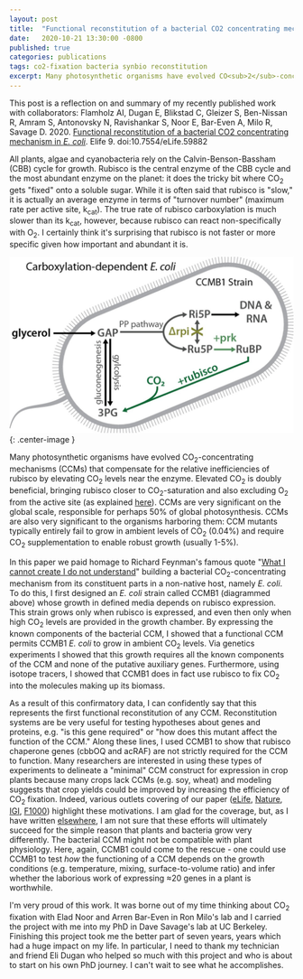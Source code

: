 ```yaml
---
layout: post
title:  "Functional reconstitution of a bacterial CO2 concentrating mechanism"
date:   2020-10-21 13:30:00 -0800
published: true
categories: publications
tags: co2-fixation bacteria synbio reconstitution
excerpt: Many photosynthetic organisms have evolved CO<sub>2</sub>-concentrating mechanisms (CCMs) that compensate for the relative inefficiencies of rubisco by elevating CO<sub>2</sub> levels near the enzyme. Elevated CO<sub>2</sub> is doubly beneficial, bringing rubisco closer to CO<sub>2</sub>-saturation and also excluding O<sub>2</sub> from the active site. CCMs are very significant on the global scale, responsible for perhaps 50% of global photosynthesis. CCMs are also very significant to the organisms harboring them. CCM mutants typically entirely fail to grow in ambient levels of CO<sub>2</sub> (0.04%) and require CO<sub>2</sub> supplementation to enable robust growth.
---
```


This post is a reflection on and summary of my recently published work with collaborators: Flamholz AI, Dugan E, Blikstad C, Gleizer S, Ben-Nissan R, Amram S, Antonovsky N, Ravishankar S, Noor E, Bar-Even A, Milo R, Savage D. 2020. [Functional reconstitution of a bacterial CO2 concentrating mechanism in *E. coli*](https://elifesciences.org/articles/59882). Elife 9. doi:10.7554/eLife.59882

All plants, algae and cyanobacteria rely on the Calvin-Benson-Bassham (CBB) cycle for growth. Rubisco is the central enzyme of the CBB cycle and the most abundant enzyme on the planet: it does the tricky bit where CO<sub>2</sub> gets "fixed" onto a soluble sugar. While it is often said that rubisco is "slow," it is actually an average enzyme in terms of "turnover number" (maximum rate per active site, k<sub>cat</sub>). The true rate of rubisco carboxylation is much slower than its k<sub>cat</sub>, however, because rubisco can react non-specifically with O<sub>2</sub>. I certainly think it's surprising that rubisco is not faster or more specific given how important and abundant it is. 

![Rubisco carboxylation dependent E. coli strain](/assets/ccmb1.png){: .center-image }

Many photosynthetic organisms have evolved CO<sub>2</sub>-concentrating mechanisms (CCMs) that compensate for the relative inefficiencies of rubisco by elevating CO<sub>2</sub> levels near the enzyme. Elevated CO<sub>2</sub> is doubly beneficial, bringing rubisco closer to CO<sub>2</sub>-saturation and also excluding O<sub>2</sub> from the active site (as explained [here](https://www.cell.com/current-biology/pdf/S0960-9822(20)30120-2.pdf)). CCMs are very significant on the global scale, responsible for perhaps 50% of global photosynthesis. CCMs are also very significant to the organisms harboring them: CCM mutants typically entirely fail to grow in ambient levels of CO<sub>2</sub> (0.04%) and require CO<sub>2</sub> supplementation to enable robust growth (usually 1-5%).

In this paper we paid homage to Richard Feynman's famous quote "[What I cannot create I do not understand](https://calisphere.org/item/b3e8d3cb9b8adc01314dba1b1f1fcf84/)" building a bacterial CO<sub>2</sub>-concentrating mechanism from its constituent parts in a non-native host, namely *E. coli*. To do this, I first designed an *E. coli* strain called CCMB1 (diagrammed above) whose growth in defined media depends on rubisco expression. This strain grows only when rubisco is expressed, and even then only when high CO<sub>2</sub> levels are provided in the growth chamber. By expressing the known components of the bacterial CCM, I showed that a functional CCM permits CCMB1 *E. coli* to grow in ambient CO<sub>2</sub> levels. Via genetics experiments I showed that this growth requires all the known components of the CCM and none of the putative auxiliary genes. Furthermore, using isotope tracers, I showed that CCMB1 does in fact use rubisco to fix CO<sub>2</sub> into the molecules making up its biomass. 

As a result of this confirmatory data, I can confidently say that this represents the first functional reconstitution of any CCM. Reconstitution systems are be very useful for testing hypotheses about genes and proteins, e.g. "is this gene required" or "how does this mutant affect the function of the CCM." Along these lines, I used CCMB1 to show that rubisco chaperone genes (cbbOQ and acRAF) are not strictly required for the CCM to function. Many researchers are interested in using these types of experiments to delineate a "minimal" CCM construct for expression in crop plants because many crops lack CCMs (e.g. soy, wheat) and modeling suggests that crop yields could be improved by increasing the efficiency of CO<sub>2</sub> fixation. Indeed, various outlets covering of our paper ([eLife](https://elifesciences.org/articles/64380), [Nature](https://www.nature.com/articles/d41586-020-03037-2), [IGI](https://innovativegenomics.org/news/dave-savage-engineering-carbon-sequestration/), [F1000](https://facultyopinions.com/prime/738034583#793575732)) highlight these motivations. I am glad for the coverage, but, as I have written [elsewhere](https://www.cell.com/current-biology/pdf/S0960-9822(20)30120-2.pdf), I am not sure that these efforts will ultimately succeed for the simple reason that plants and bacteria grow very differently. The bacterial CCM might not be compatible with plant physiology. Here, again, CCMB1 could come to the rescue - one could use CCMB1 to test *how* the functioning of a CCM depends on the growth conditions (e.g. temperature, mixing, surface-to-volume ratio) and infer whether the laborious work of expressing ≈20 genes in a plant is worthwhile.

I'm very proud of this work.  It was borne out of my time thinking about CO<sub>2</sub> fixation with Elad Noor and Arren Bar-Even in Ron Milo's lab and I carried the project with me into my PhD in Dave Savage's lab at UC Berkeley. Finishing this project took me the better part of seven years, years which had a huge impact on my life. In particular, I need to thank my technician and friend Eli Dugan who helped so much with this project and who is about to start on his own PhD journey. I can't wait to see what he accomplishes.